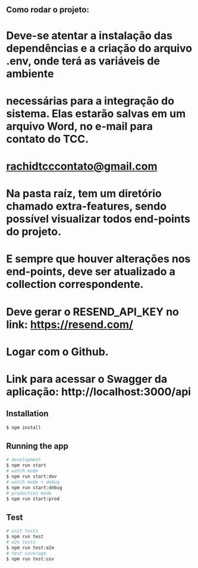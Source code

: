 ## Como rodar o projeto:

# Deve-se atentar a instalação das dependências e a criação do arquivo .env, onde terá as variáveis de ambiente

# necessárias para a integração do sistema. Elas estarão salvas em um arquivo Word, no e-mail para contato do TCC.

# rachidtcccontato@gmail.com

# Na pasta raíz, tem um diretório chamado extra-features, sendo possível visualizar todos end-points do projeto.

# E sempre que houver alterações nos end-points, deve ser atualizado a collection correspondente.

# Deve gerar o RESEND_API_KEY no link: https://resend.com/

# Logar com o Github.

# Link para acessar o Swagger da aplicação: http://localhost:3000/api

## Installation

```bash
$ npm install
```

## Running the app

```bash
# development
$ npm run start
# watch mode
$ npm run start:dev
# watch mode + debug
$ npm run start:debug
# production mode
$ npm run start:prod
```

## Test

```bash
# unit tests
$ npm run test
# e2e tests
$ npm run test:e2e
# test coverage
$ npm run test:cov
```
